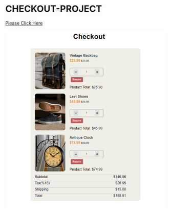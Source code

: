 # CHECKOUT-PROJECT
[Please Click Here](https://ironstone-a.github.io/CHECKOUT-PROJECT/)


![](https://github.com/IRONSTONE-A/CHECKOUT-PROJECT/blob/master/checkout_app.gif)
